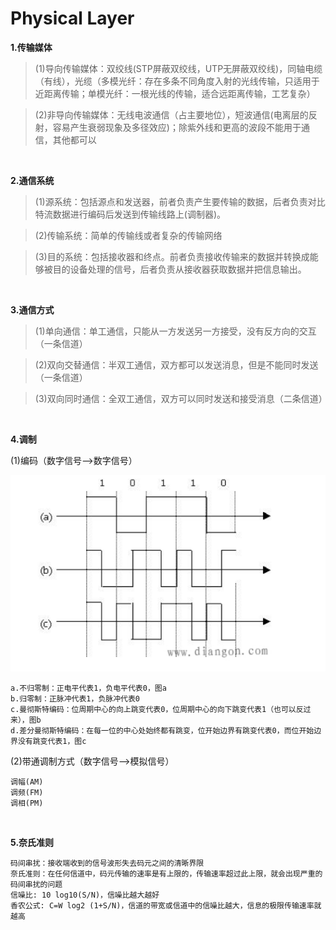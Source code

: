 # Physical Layer

**1.传输媒体**

>(1)导向传输媒体：双绞线(STP屏蔽双绞线，UTP无屏蔽双绞线)，同轴电缆（有线），光缆（多模光纤：存在多条不同角度入射的光线传输，只适用于近距离传输；单模光纤：一根光线的传输，适合远距离传输，工艺复杂）

>(2)非导向传输媒体：无线电波通信（占主要地位），短波通信(电离层的反射，容易产生衰弱现象及多径效应)；除紫外线和更高的波段不能用于通信，其他都可以

<br/>

**2.通信系统**

>(1)源系统：包括源点和发送器，前者负责产生要传输的数据，后者负责对比特流数据进行编码后发送到传输线路上(调制器)。

>(2)传输系统：简单的传输线或者复杂的传输网络

>(3)目的系统：包括接收器和终点。前者负责接收传输来的数据并转换成能够被目的设备处理的信号，后者负责从接收器获取数据并把信息输出。

<br/>

**3.通信方式**

>(1)单向通信：单工通信，只能从一方发送另一方接受，没有反方向的交互（一条信道）

>(2)双向交替通信：半双工通信，双方都可以发送消息，但是不能同时发送（一条信道）

>(3)双向同时通信：全双工通信，双方可以同时发送和接受消息（二条信道）

<br/>

**4.调制**

(1)编码（数字信号-->数字信号）

![](../images/105.png)

```
a.不归零制：正电平代表1，负电平代表0，图a
b.归零制：正脉冲代表1，负脉冲代表0
c.曼彻斯特编码：位周期中心的向上跳变代表0，位周期中心的向下跳变代表1（也可以反过来），图b
d.差分曼彻斯特编码：在每一位的中心处始终都有跳变，位开始边界有跳变代表0，而位开始边界没有跳变代表1，图c
```

(2)带通调制方式（数字信号-->模拟信号）

```
调幅(AM)
调频(FM)
调相(PM)
```

<br/>

**5.奈氏准则**

```
码间串扰：接收端收到的信号波形失去码元之间的清晰界限
奈氏准则：在任何信道中，码元传输的速率是有上限的，传输速率超过此上限，就会出现严重的码间串扰的问题
信噪比: 10 log10(S/N)，信噪比越大越好
香农公式: C=W log2 (1+S/N)，信道的带宽或信道中的信噪比越大，信息的极限传输速率就越高
```

